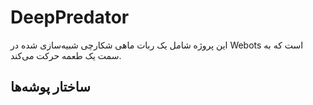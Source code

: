 # DeepPredator

این پروژه شامل یک ربات ماهی شکارچی شبیه‌سازی شده در Webots است که به سمت یک طعمه حرکت می‌کند.

## ساختار پوشه‌ها

